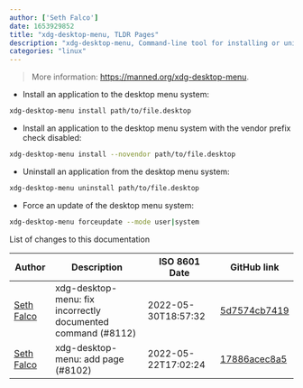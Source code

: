 ```yaml
---
author: ['Seth Falco']
date: 1653929852
title: "xdg-desktop-menu, TLDR Pages"
description: "xdg-desktop-menu, Command-line tool for installing or uninstalling desktop menu items."
categories: "linux"
---
```

> More information: <https://manned.org/xdg-desktop-menu>.

- Install an application to the desktop menu system:

```bash
xdg-desktop-menu install path/to/file.desktop
```

- Install an application to the desktop menu system with the vendor prefix check disabled:

```bash
xdg-desktop-menu install --novendor path/to/file.desktop
```

- Uninstall an application from the desktop menu system:

```bash
xdg-desktop-menu uninstall path/to/file.desktop
```

- Force an update of the desktop menu system:

```bash
xdg-desktop-menu forceupdate --mode user|system
```
List of changes to this documentation


Author | Description | ISO 8601 Date | GitHub link
------|-----|-----|-----
[Seth Falco](mailto:seth@falco.fun) | xdg-desktop-menu: fix incorrectly documented command (#8112) | 2022-05-30T18:57:32 | [5d7574cb7419](https://github.com/tldr-pages/tldr/commit/5d7574cb741917e4203987f6a948402675ed47e4)
[Seth Falco](mailto:seth@falco.fun) | xdg-desktop-menu: add page (#8102) | 2022-05-22T17:02:24 | [17886acec8a5](https://github.com/tldr-pages/tldr/commit/17886acec8a5ab7fa753e43081954107ef0f2b19)


